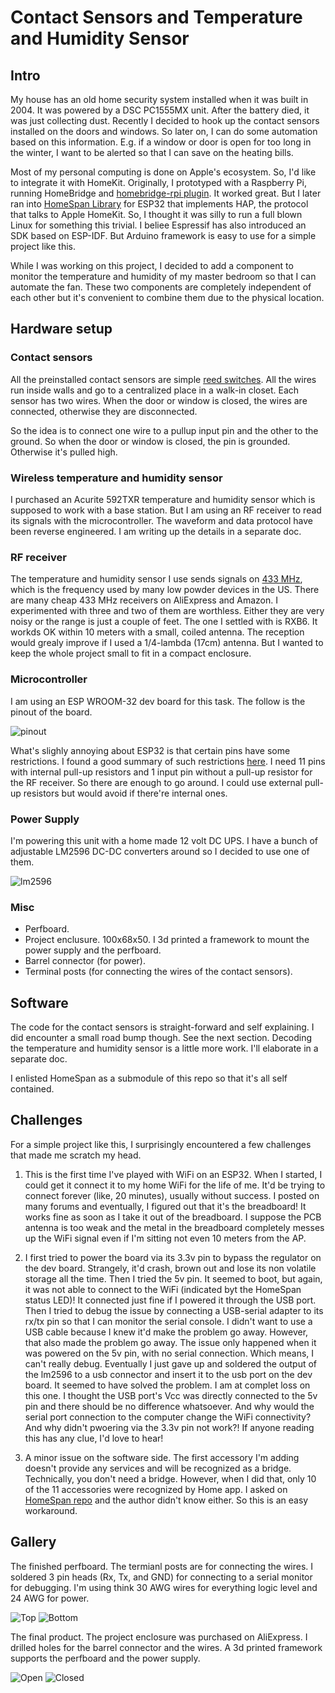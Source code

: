 # Contact Sensors and Temperature and Humidity Sensor

## Intro
My house has an old home security system installed when it was built in 2004. It was powered by a DSC PC1555MX unit. After the battery died, it was just collecting dust. Recently I decided to hook up the contact sensors installed on the doors and windows. So later on, I can do some automation based on this information. E.g. if a window or door is open for too long in the winter, I want to be alerted so that I can save on the heating bills.

Most of my personal computing is done on Apple's ecosystem. So, I'd like to integrate it with HomeKit. Originally, I prototyped with a Raspberry Pi, running HomeBridge and [homebridge-rpi plugin](https://github.com/ebaauw/homebridge-rpi). It worked great. But I later ran into [HomeSpan Library](https://github.com/HomeSpan/HomeSpan/) for ESP32 that implements HAP, the protocol that talks to Apple HomeKit. So, I thought it was silly to run a full blown Linux for something this trivial. I beliee Espressif has also introduced an SDK based on ESP-IDF. But Arduino framework is easy to use for a simple project like this.

While I was working on this project, I decided to add a component to monitor the temperature and humidity of my master bedroom so that I can automate the fan. These two components are completely independent of each other but it's convenient to combine them due to the physical location.

## Hardware setup

### Contact sensors
All the preinstalled contact sensors are simple [reed switches](https://en.wikipedia.org/wiki/Reed_switch). All the wires run inside walls and go to a centralized place in a walk-in closet. Each sensor has two wires. When the door or window is closed, the wires are connected, otherwise they are disconnected.

So the idea is to connect one wire to a pullup input pin and the other to the ground. So when the door or window is closed, the pin is grounded. Otherwise it's pulled high.

### Wireless temperature and humidity sensor
I purchased an Acurite 592TXR temperature and humidity sensor which is supposed to work with a base station. But I am using an RF receiver to read its signals with the microcontroller. The waveform and data protocol have been reverse engineered. I am writing up the details in a separate doc.

### RF receiver
The temperature and humidity sensor I use sends signals on [433 MHz](https://en.wikipedia.org/wiki/LPD433), which is the frequency used by many low powder devices in the US. There are many cheap 433 MHz receivers on AliExpress and Amazon. I experimented with three and two of them are worthless. Either they are very noisy or the range is just a couple of feet. The one I settled with is RXB6. It workds OK within 10 meters with a small, coiled antenna. The reception would grealy improve if I used a 1/4-lambda (17cm) antenna. But I wanted to keep the whole project small to fit in a compact enclosure.

### Microcontroller
I am using an ESP WROOM-32 dev board for this task. The follow is the pinout of the board.

![pinout](esp32-38pin.png)

What's slighly annoying about ESP32 is that certain pins have some restrictions. I found a good summary of such restrictions [here](https://randomnerdtutorials.com/esp32-pinout-reference-gpios/). I need 11 pins with internal pull-up resistors and 1 input pin without a pull-up resistor for the RF receiver. So there are enough to go around. I could use external pull-up resistors but would avoid if there're internal ones.

### Power Supply
I'm powering this unit with a home made 12 volt DC UPS. I have a bunch of adjustable LM2596 DC-DC converters around so I decided to use one of them.

![lm2596](lm2596.jpeg)

### Misc
* Perfboard.
* Project enclusure. 100x68x50. I 3d printed a framework to mount the power supply and the perfboard.
* Barrel connector (for power).
* Terminal posts (for connecting the wires of the contact sensors).

## Software

The code for the contact sensors is straight-forward and self explaining. I did encounter a small road bump though. See the next section. Decoding the temperature and humidity sensor is a little more work. I'll elaborate in a separate doc.

I enlisted HomeSpan as a submodule of this repo so that it's all self contained.

## Challenges

For a simple project like this, I surprisingly encountered a few challenges that made me scratch my head.

1. This is the first time I've played with WiFi on an ESP32. When I started, I could get it connect it to my home WiFi for the life of me. It'd be trying to connect forever (like, 20 minutes), usually without success. I posted on many forums and eventually, I figured out that it's the breadboard! It works fine as soon as I take it out of the breadboard. I suppose the PCB antenna is too weak and the metal in the breadboard completely messes up the WiFi signal even if I'm sitting not even 10 meters from the AP.

1. I first tried to power the board via its 3.3v pin to bypass the regulator on the dev board. Strangely, it'd crash, brown out and lose its non volatile storage all the time. Then I tried the 5v pin. It seemed to boot, but again, it was not able to connect to the WiFi (indicated byt the HomeSpan status LED)! It connected just fine if I powered it through the USB port. Then I tried to debug the issue by connecting a USB-serial adapter to its rx/tx pin so that I can monitor the serial console. I didn't want to use a USB cable because I knew it'd make the problem go away. However, that also made the problem go away. The issue only happened when it was powered on the 5v pin, with no serial connection. Which means, I can't really debug. Eventually I just gave up and soldered the output of the lm2596 to a usb connector and insert it to the usb port on the dev board. It seemed to have solved the problem.
I am at complet loss on this one. I thought the USB port's Vcc was directly connected to the 5v pin and there should be no difference whatsoever. And why would the serial port connection to the computer change the WiFi connectivity? And why didn't pwoering via the 3.3v pin not work?! If anyone reading this has any clue, I'd love to hear!

1. A minor issue on the software side. The first accessory I'm adding doesn't provide any services and will be recognized as a bridge. Technically, you don't need a bridge. However, when I did that, only 10 of the 11 accessories were recognized by Home app. I asked on [HomeSpan repo](https://github.com/HomeSpan/HomeSpan/discussions/813) and the author didn't know either. So this is an easy workaround.

## Gallery

The finished perfboard. The termianl posts are for connecting the wires. I soldered 3 pin heads (Rx, Tx, and GND) for connecting to a serial monitor for debugging. I'm using think 30 AWG wires for everything logic level and 24 AWG for power.

![Top](top.jpeg)
![Bottom](bottom.jpeg)

The final product. The project enclosure was purchased on AliExpress. I drilled holes for the barrel connector and the wires. A 3d printed framework supports the perfboard and the power supply.

![Open](open.jpeg)
![Closed](closed.jpeg)
